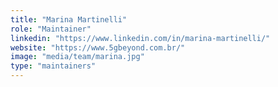 ```yaml
---
title: "Marina Martinelli"
role: "Maintainer"
linkedin: "https://www.linkedin.com/in/marina-martinelli/"
website: "https://www.5gbeyond.com.br/"
image: "media/team/marina.jpg"
type: "maintainers"
---
```

